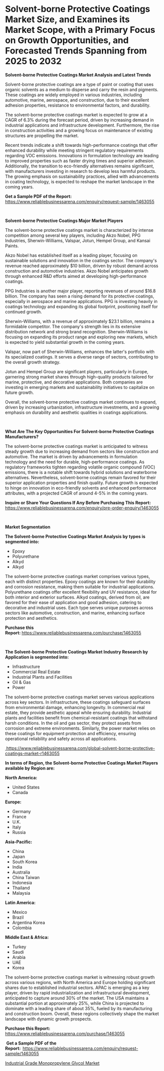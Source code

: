 <p><h1>Solvent-borne Protective Coatings Market Size, and Examines its Market Scope, with a Primary Focus on Growth Opportunities, and Forecasted Trends Spanning from 2025 to 2032</h1></p><p><strong>Solvent-borne Protective Coatings Market Analysis and Latest Trends</strong></p>
<p><p>Solvent-borne protective coatings are a type of paint or coating that uses organic solvents as a medium to disperse and carry the resin and pigments. These coatings are widely employed in various industries, including automotive, marine, aerospace, and construction, due to their excellent adhesion properties, resistance to environmental factors, and durability. </p><p>The solvent-borne protective coatings market is expected to grow at a CAGR of 6.3% during the forecast period, driven by increasing demand in industrial applications and infrastructure development. Furthermore, the rise in construction activities and a growing focus on maintenance of existing structures are propelling the market. </p><p>Recent trends indicate a shift towards high-performance coatings that offer enhanced durability while meeting stringent regulatory requirements regarding VOC emissions. Innovations in formulation technology are leading to improved properties such as faster drying times and superior adhesion. Additionally, the transition to eco-friendly alternatives remains significant, with manufacturers investing in research to develop less harmful products. The growing emphasis on sustainability practices, allied with advancements in coating technology, is expected to reshape the market landscape in the coming years.</p></p>
<p><strong>Get a Sample PDF of the Report:&nbsp;</strong> <a href="https://www.reliablebusinessarena.com/enquiry/request-sample/1463055?utm_campaign=1871&utm_medium=2&utm_source=Github&utm_content=ia&utm_term=05032025&utm_id=solvent-borne-protective-coatings">https://www.reliablebusinessarena.com/enquiry/request-sample/1463055</a></p>
<p>&nbsp;</p>
<p><strong>Solvent-borne Protective Coatings Major Market Players</strong></p>
<p><p>The solvent-borne protective coatings market is characterized by intense competition among several key players, including Akzo Nobel, PPG Industries, Sherwin-Williams, Valspar, Jotun, Hempel Group, and Kansai Paints. </p><p>Akzo Nobel has established itself as a leading player, focusing on sustainable solutions and innovation in the coatings sector. The company's revenue reached approximately $10 billion, driven by robust demand across construction and automotive industries. Akzo Nobel anticipates growth through enhanced R&D efforts aimed at developing high-performance coatings.</p><p>PPG Industries is another major player, reporting revenues of around $16.8 billion. The company has seen a rising demand for its protective coatings, especially in aerospace and marine applications. PPG is investing heavily in coatings technology and expanding its global footprint, positioning itself for continued growth.</p><p>Sherwin-Williams, with a revenue of approximately $23.1 billion, remains a formidable competitor. The company's strength lies in its extensive distribution network and strong brand recognition. Sherwin-Williams is focusing on expanding its product range and exploring new markets, which is expected to yield substantial growth in the coming years.</p><p>Valspar, now part of Sherwin-Williams, enhances the latter's portfolio with its specialized coatings. It serves a diverse range of sectors, contributing to the overall growth strategy.</p><p>Jotun and Hempel Group are significant players, particularly in Europe, garnering strong market shares through high-quality products tailored for marine, protective, and decorative applications. Both companies are investing in emerging markets and sustainability initiatives to capitalize on future growth.</p><p>Overall, the solvent-borne protective coatings market continues to expand, driven by increasing urbanization, infrastructure investments, and a growing emphasis on durability and aesthetic qualities in coatings applications.</p></p>
<p>&nbsp;</p>
<p><strong>What Are The Key Opportunities For Solvent-borne Protective Coatings Manufacturers?</strong></p>
<p><p>The solvent-borne protective coatings market is anticipated to witness steady growth due to increasing demand from sectors like construction and automotive. The market is driven by advancements in formulation technology and the need for durable, high-performance coatings. As regulatory frameworks tighten regarding volatile organic compound (VOC) emissions, there is a notable shift towards hybrid solutions and waterborne alternatives. Nevertheless, solvent-borne coatings remain favored for their superior application properties and finish quality. Future growth is expected to hinge on innovation in eco-friendly solvents and enhanced performance attributes, with a projected CAGR of around 4-5% in the coming years.</p></p>
<p><strong>Inquire or Share Your Questions If Any Before Purchasing This Report:</strong> <a href="https://www.reliablebusinessarena.com/enquiry/pre-order-enquiry/1463055?utm_campaign=1871&utm_medium=2&utm_source=Github&utm_content=ia&utm_term=05032025&utm_id=solvent-borne-protective-coatings">https://www.reliablebusinessarena.com/enquiry/pre-order-enquiry/1463055</a></p>
<p>&nbsp;</p>
<p><strong>Market Segmentation</strong></p>
<p><strong>The Solvent-borne Protective Coatings Market Analysis by types is segmented into:</strong></p>
<p><ul><li>Epoxy</li><li>Polyurethane</li><li>Alkyd</li><li>Alkyd</li></ul></p>
<p><p>The solvent-borne protective coatings market comprises various types, each with distinct properties. Epoxy coatings are known for their durability and corrosion resistance, making them suitable for industrial applications. Polyurethane coatings offer excellent flexibility and UV resistance, ideal for both interior and exterior surfaces. Alkyd coatings, derived from oil, are favored for their ease of application and good adhesion, catering to decorative and industrial uses. Each type serves unique purposes across sectors like automotive, construction, and marine, enhancing surface protection and aesthetics.</p></p>
<p><strong>Purchase this Report:&nbsp;</strong><a href="https://www.reliablebusinessarena.com/purchase/1463055?utm_campaign=1871&utm_medium=2&utm_source=Github&utm_content=ia&utm_term=05032025&utm_id=solvent-borne-protective-coatings">https://www.reliablebusinessarena.com/purchase/1463055</a></p>
<p>&nbsp;</p>
<p><strong>The Solvent-borne Protective Coatings Market Industry Research by Application is segmented into:</strong></p>
<p><ul><li>Infrastructure</li><li>Commercial Real Estate</li><li>Industrial Plants and Facilities</li><li>Oil & Gas</li><li>Power</li></ul></p>
<p><p>The solvent-borne protective coatings market serves various applications across key sectors. In infrastructure, these coatings safeguard surfaces from environmental damage, enhancing longevity. In commercial real estate, they provide aesthetic appeal while ensuring durability. Industrial plants and facilities benefit from chemical-resistant coatings that withstand harsh conditions. In the oil and gas sector, they protect assets from corrosion and extreme environments. Similarly, the power market relies on these coatings for equipment protection and efficiency, ensuring operational reliability and safety across all applications.</p></p>
<p><a href="https://www.reliablebusinessarena.com/global-solvent-borne-protective-coatings-market-r1463055?utm_campaign=1871&utm_medium=2&utm_source=Github&utm_content=ia&utm_term=05032025&utm_id=solvent-borne-protective-coatings">&nbsp;https://www.reliablebusinessarena.com/global-solvent-borne-protective-coatings-market-r1463055</a></p>
<p><strong>In terms of Region, the Solvent-borne Protective Coatings Market Players available by Region are:</strong></p>
<p>
    <p> <strong> North America: </strong>
        <ul>
            <li>United States</li>
            <li>Canada</li>
        </ul>
        </p> 
    <p> <strong> Europe: </strong>
        <ul>
            <li>Germany</li>
            <li>France</li>
            <li>U.K.</li>
            <li>Italy</li>
            <li>Russia</li>
        </ul>
        </p> 
    <p> <strong> Asia-Pacific: </strong>
        <ul>
            <li>China</li>
            <li>Japan</li>
            <li>South Korea</li>
            <li>India</li>
            <li>Australia</li>
            <li>China Taiwan</li>
            <li>Indonesia</li>
            <li>Thailand</li>
            <li>Malaysia</li>
        </ul>
        </p> 
    <p> <strong> Latin America: </strong>
        <ul>
            <li>Mexico</li>
            <li>Brazil</li>
            <li>Argentina Korea</li>
            <li>Colombia</li>
        </ul>
        </p> 
    <p> <strong> Middle East & Africa: </strong>
        <ul>
            <li>Turkey</li>
            <li>Saudi</li>
            <li>Arabia</li>
            <li>UAE</li>
            <li>Korea</li>
        </ul>
    </p>
    </p>
<p><p>The solvent-borne protective coatings market is witnessing robust growth across various regions, with North America and Europe holding significant shares due to established industrial sectors. APAC is emerging as a key player, driven by rapid industrialization and infrastructural development, anticipated to capture around 30% of the market. The USA maintains a substantial portion at approximately 25%, while China is projected to dominate with a leading share of about 35%, fueled by its manufacturing and construction boom. Overall, these regions collectively shape the market landscape with dynamic growth prospects.</p></p>
<p><strong>Purchase this Report: </strong><a href="https://www.reliablebusinessarena.com/purchase/1463055?utm_campaign=1871&utm_medium=2&utm_source=Github&utm_content=ia&utm_term=05032025&utm_id=solvent-borne-protective-coatings">https://www.reliablebusinessarena.com/purchase/1463055</a></p>
<p>&nbsp;<strong>Get a Sample PDF of the Report:&nbsp;&nbsp;</strong><a href="https://www.reliablebusinessarena.com/enquiry/request-sample/1463055?utm_campaign=1871&utm_medium=2&utm_source=Github&utm_content=ia&utm_term=05032025&utm_id=solvent-borne-protective-coatings">https://www.reliablebusinessarena.com/enquiry/request-sample/1463055</a></p>
<p><strong></strong></p>
<p><p><a href="https://github.com/marloy8/Market-Research-Report-List-7/blob/main/industrial-grade-monopropylene-glycol-market.md?utm_campaign=1871&utm_medium=2&utm_source=Github&utm_content=ia&utm_term=05032025&utm_id=solvent-borne-protective-coatings">Industrial Grade Monopropylene Glycol Market</a></p></p>
